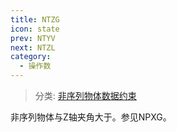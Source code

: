 ```yaml
---
title: NTZG
icon: state
prev: NTYV
next: NTZL
category:
  - 操作数
---
```


> 分类: [非序列物体数据约束](/hb/operands/130/878/  "Zemax 操作数 非序列物体数据约束")

非序列物体与Z轴夹角大于。参见NPXG。